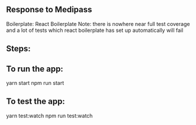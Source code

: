 ## Response to Medipass

Boilerplate: React Boilerplate
Note: there is nowhere near full test coverage and a lot of tests which react boilerplate has set up automatically will fail

## Steps: 

## To run the app:
yarn start
npm run start

## To test the app:
yarn test:watch
npm run test:watch
